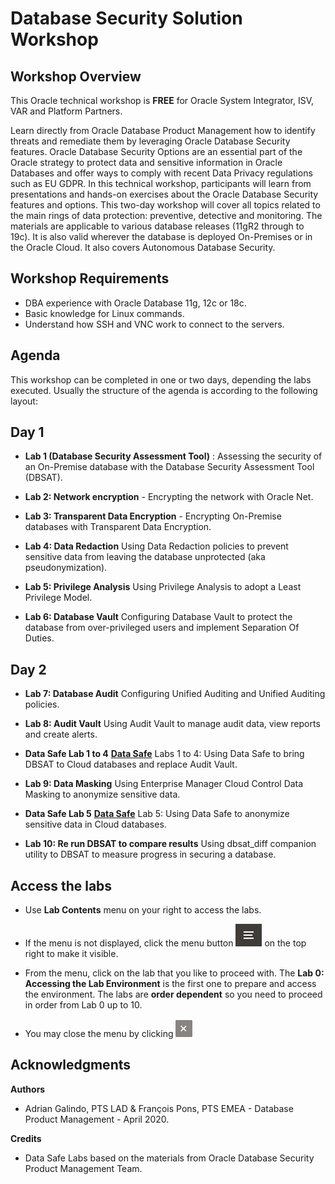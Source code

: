 # Database Security Solution Workshop #

## Workshop Overview ##

This Oracle technical workshop is **FREE** for Oracle System Integrator, ISV, VAR and Platform Partners.

Learn directly from Oracle Database Product Management how to identify threats and remediate them by leveraging Oracle Database Security features. Oracle Database Security Options are an essential part of the Oracle strategy to protect data and sensitive information in Oracle Databases and offer ways to comply with recent Data Privacy regulations such as EU GDPR. In this technical workshop, participants will learn from presentations and hands-on exercises about the Oracle Database Security features and options. This two-day workshop will cover all topics related to the main rings of data protection: preventive, detective and monitoring. The materials are applicable to various database releases (11gR2 through to 19c). It is also valid wherever the database is deployed On-Premises or in the Oracle Cloud. It also covers Autonomous Database Security.

## Workshop Requirements

- DBA experience with Oracle Database 11g, 12c or 18c.
- Basic knowledge for Linux commands.
- Understand how SSH and VNC work to connect to the servers.

## Agenda

This workshop can be completed in one or two days, depending the labs executed. Usually the structure of the agenda is according to the following layout:

## Day 1

- **Lab 1 (Database Security Assessment Tool)** : Assessing the security of an On-Premise database with the Database Security Assessment Tool (DBSAT).

- **Lab 2: Network encryption** \- Encrypting the network with Oracle Net.

- **Lab 3: Transparent Data Encryption** - Encrypting On-Premise databases with Transparent Data Encryption.

- **Lab 4: Data Redaction**
Using Data Redaction policies to prevent sensitive data from leaving the database unprotected (aka pseudonymization).

- **Lab 5: Privilege Analysis**
Using Privilege Analysis to adopt a Least Privilege Model.

- **Lab 6: Database Vault**
Configuring Database Vault to protect the database from over-privileged users and implement Separation Of Duties.

## Day 2

- **Lab 7: Database Audit**
Configuring Unified Auditing and Unified Auditing policies.

- **Lab 8: Audit Vault**
Using Audit Vault to manage audit data, view reports and create alerts.

- **Data Safe Lab 1 to 4**
[**Data Safe**](../DataSafe/ "Data Safe Labs") Labs 1 to 4: Using Data Safe to bring DBSAT to Cloud databases and replace Audit Vault.

- **Lab 9: Data Masking**
Using Enterprise Manager Cloud Control Data Masking to anonymize sensitive data.

- **Data Safe Lab 5**
[**Data Safe**](../DataSafe/ "Data Safe Labs") Lab 5: Using Data Safe to anonymize sensitive data in Cloud databases.

- **Lab 10: Re run DBSAT to compare results**
Using dbsat_diff companion utility to DBSAT to measure progress in securing a database.


## Access the labs ##

- Use **Lab Contents** menu on your right to access the labs.

- If the menu is not displayed, click the menu button ![](./images/menu-button.png "") on the top right to make it visible.

- From the menu, click on the lab that you like to proceed with. The **Lab 0: Accessing the Lab Environment** is the first one to prepare and access the environment. The labs are **order dependent** so you need to proceed in order from Lab 0 up to 10.

- You may close the menu by clicking ![](./images/menu-close.png "")

## Acknowledgments

**Authors**

- Adrian Galindo, PTS LAD & François Pons, PTS EMEA - Database Product Management - April 2020.

**Credits**

- Data Safe Labs based on the materials from Oracle Database Security Product Management Team.
